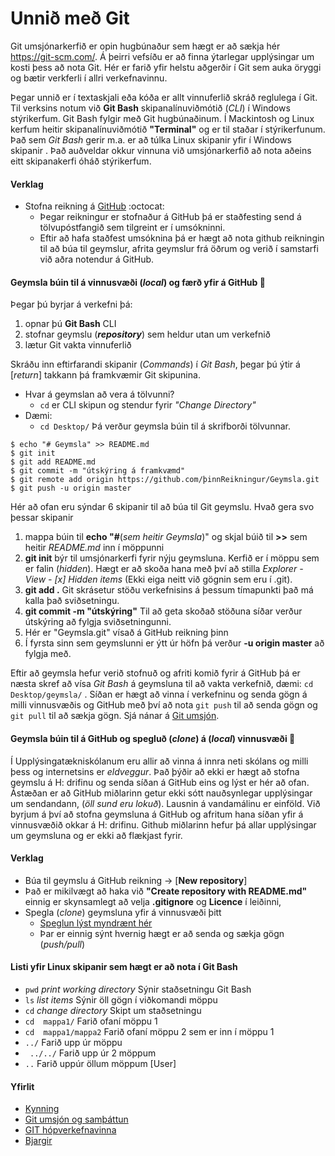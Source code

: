 # Unnið með Git

Git umsjónarkerfið er opin hugbúnaður sem hægt er að sækja hér https://git-scm.com/. Á þeirri vefsíðu er að finna ýtarlegar upplýsingar um kosti þess að nota Git. Hér er farið yfir helstu aðgerðir í Git sem auka öryggi og bætir verkferli í allri verkefnavinnu. 

Þegar unnið er í textaskjali eða kóða er allt vinnuferlið skráð reglulega í Git. Til verksins notum við **Git Bash** skipanalínuviðmótið (_CLI_) í Windows stýrikerfum. Git Bash fylgir með Git hugbúnaðinum. Í Mackintosh og Linux kerfum heitir skipanalínuviðmótið **"Terminal"**  og er til staðar í stýrikerfunum. Það sem *Git Bash* gerir m.a. er að túlka Linux skipanir yfir í Windows skipanir . Það auðveldar okkur vinnuna við umsjónarkerfið að nota aðeins eitt skipanakerfi óháð stýrikerfum.

#### Verklag 
* Stofna reikning á [GitHub](https://github.com/) :octocat:
   	* Þegar reikningur er stofnaður á GitHub þá er staðfesting send á tölvupóstfangið sem tilgreint er í umsókninni. 
   	* Eftir að hafa staðfest umsóknina þá er hægt að nota github reikningin til að búa til geymslur, afrita geymslur frá öðrum og verið í samstarfi við aðra notendur á GitHub. 

#### Geymsla búin til á vinnusvæði (_local_) og færð yfir á GitHub :two_women_holding_hands:
Þegar þú byrjar á verkefni þá:
1. opnar þú **Git Bash** CLI 
2. stofnar geymslu (_**repository**_) sem heldur utan um verkefnið
3. lætur Git vakta vinnuferlið 

Skráðu inn eftirfarandi skipanir (*Commands*) í *Git Bash*, þegar þú ýtir á [*return*] takkann þá framkvæmir Git skipunina. 

* Hvar á geymslan að vera á tölvunni? 
	* ```cd``` er CLI skipun og stendur fyrir *"Change Directory"*
* Dæmi: 
	* ```cd Desktop/``` Þá verður geymsla búin til á skrifborði tölvunnar. 

```
$ echo "# Geymsla" >> README.md
$ git init
$ git add README.md
$ git commit -m "útskýring á framkvæmd"
$ git remote add origin https://github.com/þinnReikningur/Geymsla.git
$ git push -u origin master
``` 
Hér að ofan eru sýndar 6 skipanir til að búa til Git geymslu.
Hvað gera svo þessar skipanir
1. mappa búin til **echo "#**(_sem heitir Geymsla_)" og skjal búið til **>>** sem heitir _README.md_ inn í möppunni
2. **git init** býr til umsjónarkerfi fyrir nýju geymsluna. Kerfið er í möppu sem er falin (*hidden*). Hægt er að skoða hana með því að stilla *Explorer - View - [x] Hidden items* (Ekki eiga neitt við gögnin sem eru í .git).
3. **git add .**  Git skrásetur stöðu verkefnisins á þessum tímapunkti það má kalla það sviðsetningu.
4. **git commit -m "útskýring"** Til að geta skoðað stöðuna síðar verður útskýring að fylgja sviðsetningunni.
5. Hér er "Geymsla.git" vísað á GitHub reikning þinn
6. Í fyrsta sinn sem geymslunni er ýtt úr höfn þá verður **-u origin master** að fylgja með. 

Eftir að geymsla hefur verið stofnuð og afriti komið fyrir á GitHub þá er næsta skref að vísa *Git Bash* á geymsluna til að vakta verkefnið, dæmi:  ```cd Desktop/geymsla/``` . Síðan er hægt að vinna í verkefninu og senda gögn á milli vinnusvæðis og GitHub með því að nota  ```git push``` til að senda gögn og ```git pull```  til að sækja gögn. Sjá nánar á [Git umsjón](Umsjón.md).

#### Geymsla búin til á GitHub og spegluð (*clone*) á (*local*) vinnusvæði :two_men_holding_hands:
Í Upplýsingatækniskólanum eru allir að vinna á innra neti skólans og milli þess og internetsins er *eldveggur*. Það þýðir að ekki er hægt að stofna geymslu á H: drifinu og senda síðan á GitHub eins og lýst er hér að ofan. Ástæðan er að GitHub miðlarinn getur ekki sótt nauðsynlegar upplýsingar um sendandann, (*öll sund eru lokuð*). Lausnin á vandamálinu er einföld. Við byrjum á því að stofna geymsluna á GitHub og afritum hana síðan yfir á vinnusvæðið okkar á H: drifinu. Github miðlarinn hefur þá allar upplýsingar um geymsluna og er ekki að flækjast fyrir.

#### Verklag
* Búa til geymslu á GitHub reikning -> [**New repository**]
* Það er mikilvægt að haka við **"Create repository with README.md"** einnig er skynsamlegt að velja **.gitignore** og **Licence** í leiðinni,
* Spegla (*clone*) geymsluna yfir á vinnusvæði þitt
	* [Speglun lýst myndrænt hér](Lesefni/UppsetningGithubGeymslu.pdf)
	* Þar er einnig sýnt hvernig hægt er að senda og sækja gögn (*push/pull*) 

#### Listi yfir Linux skipanir sem hægt er að nota í Git Bash 
* ```pwd``` *print working directory* Sýnir staðsetningu Git Bash
* ```ls```  *list items* Sýnir öll gögn í viðkomandi möppu
* ```cd```  *change directory* Skipt um staðsetningu
* ```cd  mappa1/``` Farið ofaní möppu 1
* ```cd  mappa1/mappa2``` Farið ofaní möppu 2 sem er inn í möppu 1
* ```../``` Farið upp úr möppu
* ``` ../../``` Farið upp úr 2 möppum
* ```..```  Farið uppúr öllum möppum [User]

#### Yfirlit
* [Kynning](README.md)
* [Git umsjón og samþáttun](Umsjón.md)
* [GIT hópverkefnavinna](Hópverkefnavinna.md)
* [Bjargir](Bjargir.md)